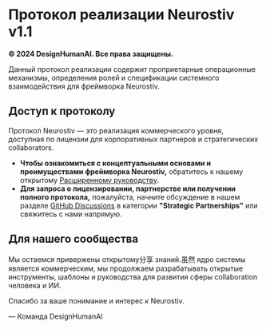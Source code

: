 # Протокол реализации Neurostiv v1.1

**© 2024 DesignHumanAI. Все права защищены.**

Данный протокол реализации содержит проприетарные операционные механизмы, определения ролей и спецификации системного взаимодействия для фреймворка Neurostiv.

## Доступ к протоколу

Протокол Neurostiv — это реализация коммерческого уровня, доступная по лицензии для корпоративных партнеров и стратегических collaborators.

*   **Чтобы ознакомиться с концептуальными основами и преимуществами фреймворка Neurostiv,** обратитесь к нашему открытому [Расширенному руководству](https://github.com/designhumanai/neurostiv-framework/blob/main/docs/extended-guide-v1.0.en.md).
*   **Для запроса о лицензировании, партнерстве или получении полного протокола,** пожалуйста, начните обсуждение в нашем разделе [GitHub Discussions](https://github.com/designhumanai/neurostiv-framework/discussions) в категории **"Strategic Partnerships"** или свяжитесь с нами напрямую.

## Для нашего сообщества

Мы остаемся привержены открытому分享 знаний.虽然 ядро системы является коммерческим, мы продолжаем разрабатывать открытые инструменты, шаблоны и руководства для развития сферы collaboration человека и ИИ.

Спасибо за ваше понимание и интерес к Neurostiv.

— Команда DesignHumanAI
